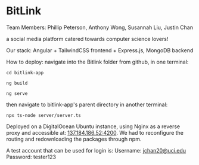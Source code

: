 # BitLink

Team Members: Phillip Peterson, Anthony Wong, Susannah Liu, Justin Chan

a social media platform catered towards computer science lovers!

Our stack:
Angular + TailwindCSS frontend + Express.js, MongoDB backend

How to deploy:
navigate into the Bitlink folder from github,
in one terminal:

`cd bitlink-app`

`ng build`

`ng serve`

then navigate to bitlink-app's parent directory in another terminal:

`npx ts-node server/server.ts`

Deployed on a DigitalOcean Ubuntu instance, using Nginx as a reverse proxy and accessible at: [137.184.186.52:4200](https://137.184.186.52/).
We had to reconfigure the routing and redownloading the packages through npm.

A test account that can be used for login is:
Username: jchan20@uci.edu
Password: tester123
